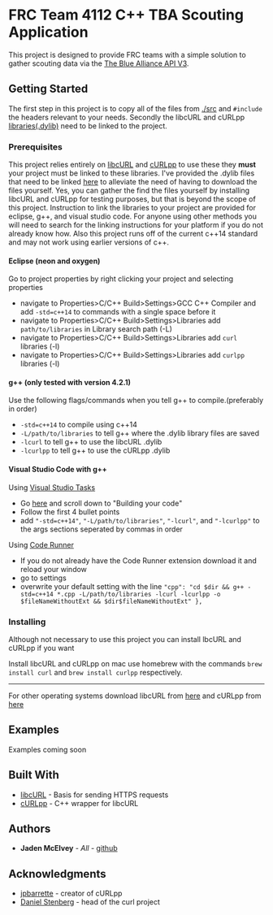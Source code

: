 # FRC Team 4112 C++ TBA Scouting Application
This project is designed to provide FRC teams with a simple solution to gather scouting data via the [The Blue Alliance API V3](https://www.thebluealliance.com/apidocs/v3). 

## Getting Started
The first step in this project is to copy all of the files from [./src](https://github.com/JadenMcElvey/4112-Cpp-TBA-Scouting-Application/tree/master/src) and `#include` the headers relevant to your needs. Secondly the libcURL and cURLpp [libraries(.dylib)](https://github.com/JadenMcElvey/4112-Cpp-TBA-Scouting-Application/tree/master/Libraries) need to be linked to the project.

### Prerequisites
This project relies entirely on [libcURL](https://curl.haxx.se/libcurl/) and [cURLpp](http://www.curlpp.org) to use these they **must** your project must be linked to these libraries. I've provided the .dylib files that need to be linked [here](https://github.com/JadenMcElvey/4112-Cpp-TBA-Scouting-Application/tree/master/Libraries) to alleviate the need of having to download the files yourself. Yes, you can gather the find the files yourself by installing libcURL and cURLpp for testing purposes, but that is beyond the scope of this project. 
Instruction to link the libraries to your project are provided for eclipse, g++, and visual studio code. For anyone using other methods you will need to search for the linking instructions for your platform if you do not already know how. Also this project runs off of the current c++14 standard and may not work using earlier versions of c++.

#### Eclipse (neon and oxygen)
Go to project properties by right clicking your project and selecting properties  
* navigate to Properties>C/C++ Build>Settings>GCC C++ Compiler and add `-std=c++14` to commands with a single space before it
* navigate to Properties>C/C++ Build>Settings>Libraries add `path/to/libraries` in Library search path (-L)
* navigate to Properties>C/C++ Build>Settings>Libraries add `curl` libraries (-l)
* navigate to Properties>C/C++ Build>Settings>Libraries add `curlpp` libraries (-l)

#### g++ (only tested with version 4.2.1)
Use the following flags/commands when you tell g++ to compile.(preferably in order)  
* `-std=c++14` to compile using c++14
* `-L/path/to/libraries` to tell g++ where the .dylib library files are saved
* `-lcurl` to tell g++ to use the libcURL .dylib
* `-lcurlpp` to tell g++ to use the cURLpp .dylib

#### Visual Studio Code with g++
Using [Visual Studio Tasks](https://code.visualstudio.com/docs/languages/cpp#_getting-started)
* Go [here](https://code.visualstudio.com/docs/languages/cpp#_getting-started) and scroll down to "Building your code"
* Follow the first 4 bullet points
* add `"-std=c++14"`, `"-L/path/to/libraries"`, `"-lcurl"`, and `"-lcurlpp"` to the args sections seperated by commas in order

Using [Code Runner](https://marketplace.visualstudio.com/items?itemName=formulahendry.code-runner)
* If you do not already have the Code Runner extension download it and reload your window
* go to settings
* overwrite your default setting with the line `"cpp": "cd $dir && g++ -std=c++14 *.cpp -L/path/to/libraries -lcurl -lcurlpp -o $fileNameWithoutExt && $dir$fileNameWithoutExt"
    },`

### Installing
Although not necessary to use this project you can install lbcURL and cURLpp if you want

Install libcURL and cURLpp on mac use homebrew with the commands `brew install curl` and `brew install curlpp` respectively.
***
For other operating systems download libcURL from [here](https://curl.haxx.se/download.html) and cURLpp from [here](https://github.com/jpbarrette/curlpp/releases)

## Examples
Examples coming soon

## Built With
* [libcURL](https://curl.haxx.se) - Basis for sending HTTPS requests
* [cURLpp](http://www.curlpp.org) - C++ wrapper for libcURL

## Authors
* **Jaden McElvey** - *All* - [github](https://github.com/JadenMcElvey)

## Acknowledgments
* [jpbarrette](https://github.com/jpbarrette) - creator of cURLpp
* [Daniel Stenberg](https://daniel.haxx.se) - head of the curl project